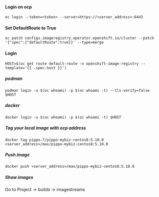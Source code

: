 #### Login on ocp
```
oc login --token=<token> --server=https://<server_address>:6443
```

#### Set DefaultRoute to True
```
oc patch configs.imageregistry.operator.openshift.io/cluster --patch '{"spec":{"defaultRoute":true}}' --type=merge
```

#### Login 
```
HOST=$(oc get route default-route -n openshift-image-registry --template='{{ .spec.host }}')
```

##### podman
```
podman login -u $(oc whoami) -p $(oc whoami -t) --tls-verify=false $HOST 
```
##### docker
```
docker login -u $(oc whoami) -p $(oc whoami -t) $HOST
```

##### Tag your local image with ocp address
```
docker tag pippo-7/pippo-mybiz-centos8:5.10.0 <server_address>/max/pippo-mybiz-centos8:5.10.0
```
##### Push image
```
docker push <server_address>/max/pippo-mybiz-centos8:5.10.0
```

##### Show images
Go to Project -> builds -> imagestreams 